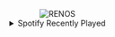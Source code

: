 <div align="center">
<picture>
    <source media="(prefers-color-scheme: dark)" srcset="https://i.ibb.co/Sfhbsnw/output-gif.gif">
    <source media="(prefers-color-scheme: light)" srcset="https://i.ibb.co/Sfhbsnw/output-gif.gif">
    <img alt="RENOS" src="https://i.ibb.co/Sfhbsnw/output-gif.gif">
</picture>
<details>
<summary>Spotify Recently Played</summary>
<img src="https://spotify-recently-played-readme.vercel.app/api?user=31d6d6zerc5ct6kck32na2ozsqf4&unique=1&width=400" alt="Spotify" />
</details>
</div>

<!-- Image deletion URL: https://ibb.co/tL7gmsp/361ca3fb857ceccda4ce0711a0e3123b -->